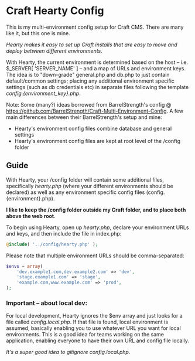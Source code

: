 # Craft Hearty Config

This is my multi-environment config setup for Craft CMS. There are many like it, but this one is mine.

*Hearty makes it easy to set up Craft installs that are easy to move and deploy between different environments*.

With Hearty, the current environment is determined based on the host – i.e. $_SERVER[ 'SERVER_NAME' ] – and a map of URLs and environment keys. The idea is to "down-grade" general.php and db.php to just contain default/common settings; placing any additional environment specific settings (such as db credentials etc) in separate files following the template *config.{environment_key}.php*.

Note: Some (many?) ideas borrowed from BarrelStrength's config @ https://github.com/BarrelStrength/Craft-Multi-Environment-Config. A few main differences between their BarrelStrength's setup and mine:

- Hearty's environment config files combine database and general settings
- Hearty's environment config files are kept at root level of the /config folder

## Guide

With Hearty, your /config folder will contain some additional files, specifically *hearty.php* (where your different environments should be declared) as well as any environment specific config files (config.{environment}.php).

**I like to keep the /config folder outside my Craft folder, and to place both above the web root**.

To begin using Hearty, open up *hearty.php*, declare your environment URLs and keys, and then include the file in index.php:

```php
@include( '../config/hearty.php' );
```

Please note that multiple environment URLs should be comma-separated:

```php
$envs = array(
    'dev.example1.com,dev.example2.com' => 'dev',
    'stage.example1.com' => 'stage',
    'example.com,www.example.com' => 'prod',
);
```

### Important – about local dev:

For local development, Hearty ignores the $env array and just looks for a file called *config.local.php*. If that file is found, local environment is assumed, basically enabling you to use whatever URL you want for local environments. This is a good idea for teams working on the same application, enabling everyone to have their own URL and config file locally.

*It's a super good idea to gitignore config.local.php*.







